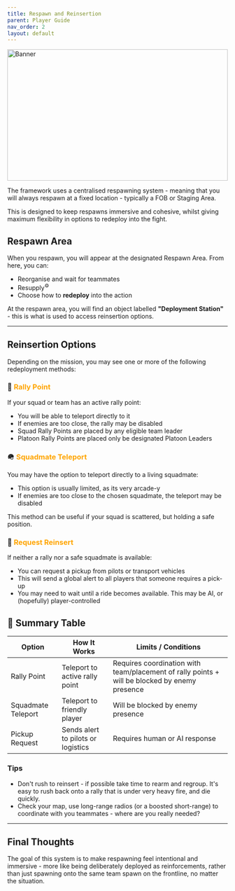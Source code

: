 ```yaml
---
title: Respawn and Reinsertion        
parent: Player Guide
nav_order: 2
layout: default
---
```


<img src="https://jamio.github.io/JM_MissionFrameworkDocs/docs/assets/respawn.png" alt="Banner" style="width: 100%; max-height: 300px; object-fit: cover;" />

The framework uses a centralised respawning system - meaning that you will always respawn at a fixed location - typically a FOB or Staging Area. 

This is designed to keep respawns immersive and cohesive, whilst giving maximum flexibility in options to redeploy into the fight.

## Respawn Area

When you respawn, you will appear at the designated Respawn Area. From here, you can:

- Reorganise and wait for teammates
- Resupply<sup>⚙️</sup>
- Choose how to **redeploy** into the action

At the respawn area, you will find an object labelled <b>"Deployment Station"</b> - this is what is used to access reinsertion options.

---

## Reinsertion Options

Depending on the mission, you may see one or more of the following redeployment methods:

### 🚩 <span style="color: orange; font-weight: bold;">Rally Point</span>

If your squad or team has an active rally point:

- You will be able to teleport directly to it
- If enemies are too close, the rally may be disabled
- Squad Rally Points are placed by any eligible team leader
- Platoon Rally Points are placed only be designated Platoon Leaders


### 🪖 <span style="color: orange; font-weight: bold;">Squadmate Teleport</span>

You may have the option to teleport directly to a living squadmate:

- This option is usually limited, as its very arcade-y
- If enemies are too close to the chosen squadmate, the teleport may be disabled

This method can be useful if your squad is scattered, but holding a safe position.



### 🚁 <span style="color: orange; font-weight: bold;">Request Reinsert</span>

If neither a rally nor a safe squadmate is available:

- You can request a pickup from pilots or transport vehicles
- This will send a global alert to all players that someone requires a pick-up
- You may need to wait until a ride becomes available. This may be AI, or (hopefully) player-controlled


## 🧾 Summary Table

| Option            | How It Works                        | Limits / Conditions                |
|------------------|--------------------------------------|------------------------------------|
| Rally Point       | Teleport to active rally point       | Requires coordination with team/placement of rally points + will be blocked by enemy presence        |
| Squadmate Teleport    | Teleport to friendly player  | Will be blocked by enemy presence           |
| Pickup Request    | Sends alert to pilots or logistics  | Requires human or AI response      |


### Tips

- Don't rush to reinsert - if possible take time to rearm and regroup. It's easy to rush back onto a rally that is under very heavy fire, and die quickly.
- Check your map, use long-range radios (or a boosted short-range) to coordinate with you teammates - where are you really needed?

---

## Final Thoughts

The goal of this system is to make respawning feel intentional and immersive - more like being deliberately deployed as reinforcements, rather than just spawning onto the same team spawn on the frontline, no matter the situation. 
